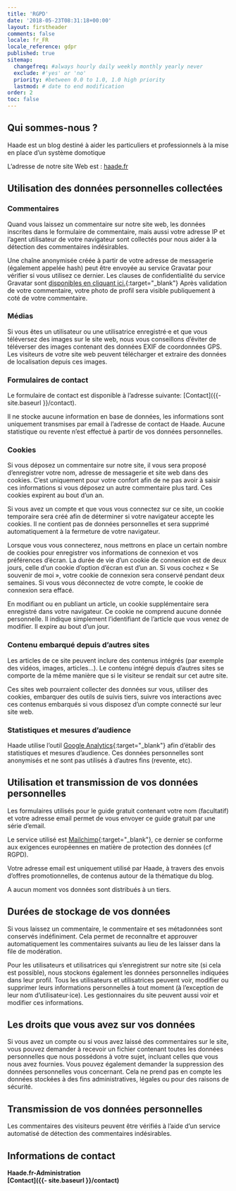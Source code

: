 ```yaml
---
title: 'RGPD'
date: '2018-05-23T08:31:18+00:00'
layout: firstheader
comments: false
locale: fr_FR
locale_reference: gdpr
published: true
sitemap:
  changefreq: #always hourly daily weekly monthly yearly never
  exclude: #'yes' or 'no'
  priority: #between 0.0 to 1.0, 1.0 high priority
  lastmod: # date to end modification
order: 2
toc: false
---
```


## Qui sommes-nous ?

Haade est un blog destiné à aider les particuliers et professionnels à la mise en place d’un système domotique

L’adresse de notre site Web est : [haade.fr](https://www.haade.fr)

## Utilisation des données personnelles collectées

### Commentaires

Quand vous laissez un commentaire sur notre site web, les données inscrites dans le formulaire de commentaire, mais aussi votre adresse IP et l’agent utilisateur de votre navigateur sont collectés pour nous aider à la détection des commentaires indésirables.

Une chaîne anonymisée créée à partir de votre adresse de messagerie (également appelée hash) peut être envoyée au service Gravatar pour vérifier si vous utilisez ce dernier. Les clauses de confidentialité du service Gravatar sont [disponibles en cliquant ici.](https://automattic.com/privacy/){:target="_blank"}
Après validation de votre commentaire, votre photo de profil sera visible publiquement à coté de votre commentaire.

### Médias

Si vous êtes un utilisateur ou une utilisatrice enregistré·e et que vous téléversez des images sur le site web, nous vous conseillons d’éviter de téléverser des images contenant des données EXIF de coordonnées GPS. Les visiteurs de votre site web peuvent télécharger et extraire des données de localisation depuis ces images.

### Formulaires de contact

Le formulaire de contact est disponible à l’adresse suivante: [Contact]({{- site.baseurl }}/contact).

Il ne stocke aucune information en base de données, les informations sont uniquement transmises par email à l’adresse de contact de Haade. Aucune statistique ou revente n’est effectué à partir de vos données personnelles.

### Cookies

Si vous déposez un commentaire sur notre site, il vous sera proposé d’enregistrer votre nom, adresse de messagerie et site web dans des cookies. C’est uniquement pour votre confort afin de ne pas avoir à saisir ces informations si vous déposez un autre commentaire plus tard. Ces cookies expirent au bout d’un an.

Si vous avez un compte et que vous vous connectez sur ce site, un cookie temporaire sera créé afin de déterminer si votre navigateur accepte les cookies. Il ne contient pas de données personnelles et sera supprimé automatiquement à la fermeture de votre navigateur.

Lorsque vous vous connecterez, nous mettrons en place un certain nombre de cookies pour enregistrer vos informations de connexion et vos préférences d’écran. La durée de vie d’un cookie de connexion est de deux jours, celle d’un cookie d’option d’écran est d’un an. Si vous cochez « Se souvenir de moi », votre cookie de connexion sera conservé pendant deux semaines. Si vous vous déconnectez de votre compte, le cookie de connexion sera effacé.

En modifiant ou en publiant un article, un cookie supplémentaire sera enregistré dans votre navigateur. Ce cookie ne comprend aucune donnée personnelle. Il indique simplement l’identifiant de l’article que vous venez de modifier. Il expire au bout d’un jour.

### Contenu embarqué depuis d’autres sites

Les articles de ce site peuvent inclure des contenus intégrés (par exemple des vidéos, images, articles…). Le contenu intégré depuis d’autres sites se comporte de la même manière que si le visiteur se rendait sur cet autre site.

Ces sites web pourraient collecter des données sur vous, utiliser des cookies, embarquer des outils de suivis tiers, suivre vos interactions avec ces contenus embarqués si vous disposez d’un compte connecté sur leur site web.

### Statistiques et mesures d’audience

Haade utilise l’outil [Google Analytics](https://analytics.google.com/analytics/web/){:target="_blank"} afin d’établir des statistiques et mesures d’audience. Ces données personnelles sont anonymisés et ne sont pas utilisés à d’autres fins (revente, etc).

## Utilisation et transmission de vos données personnelles

Les formulaires utilisés pour le guide gratuit contenant votre nom (facultatif) et votre adresse email permet de vous envoyer ce guide gratuit par une série d’email.

Le service utilisé est [Mailchimp](https://mailchimp.com/fr/){:target="_blank"}, ce dernier se conforme aux exigences européennes en matière de protection des données (cf RGPD).

Votre adresse email est uniquement utilisé par Haade, à travers des envois d’offres promotionnelles, de contenus autour de la thématique du blog.

A aucun moment vos données sont distribués à un tiers.

## Durées de stockage de vos données

Si vous laissez un commentaire, le commentaire et ses métadonnées sont conservés indéfiniment. Cela permet de reconnaître et approuver automatiquement les commentaires suivants au lieu de les laisser dans la file de modération.

Pour les utilisateurs et utilisatrices qui s’enregistrent sur notre site (si cela est possible), nous stockons également les données personnelles indiquées dans leur profil. Tous les utilisateurs et utilisatrices peuvent voir, modifier ou supprimer leurs informations personnelles à tout moment (à l’exception de leur nom d’utilisateur·ice). Les gestionnaires du site peuvent aussi voir et modifier ces informations.

## Les droits que vous avez sur vos données

Si vous avez un compte ou si vous avez laissé des commentaires sur le site, vous pouvez demander à recevoir un fichier contenant toutes les données personnelles que nous possédons à votre sujet, incluant celles que vous nous avez fournies. Vous pouvez également demander la suppression des données personnelles vous concernant. Cela ne prend pas en compte les données stockées à des fins administratives, légales ou pour des raisons de sécurité.

## Transmission de vos données personnelles

Les commentaires des visiteurs peuvent être vérifiés à l’aide d’un service automatisé de détection des commentaires indésirables.

## Informations de contact

**Haade.fr-Administration**<br />
**[Contact]({{- site.baseurl }}/contact)**
